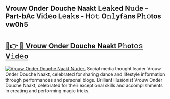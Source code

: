 ## Vrouw Onder Douche Naakt L𝚎a𝚔ed N𝚞𝚍e - Part-bAc Vi𝚍𝚎o L𝚎a𝚔s - H𝚘𝚝 O𝚗𝚕yf𝚊ns P𝚑𝚘tos vw0h5

# <h2><a href="http://kf72cyb.oniu.top/?m=Vrouw+Onder+Douche+Naakt">🔗👉 🔴 Vrouw Onder Douche Naakt P𝚑ot𝚘𝚜 V𝚒d𝚎o</a></h2>

[![Vrouw Onder Douche Naakt Nu𝚍e𝚜](https://i.imgur.com/0qMVB7G.gif)](http://kf72cyb.oniu.top/?m=Vrouw+Onder+Douche+Naakt)
Social media thought leader Vrouw Onder Douche Naakt, celebrated for sharing dance and lifestyle information through performances and personal blogs. Brilliant illusionist Vrouw Onder Douche Naakt, celebrated for their exceptional skills and accomplishments in creating and performing magic tricks.  
